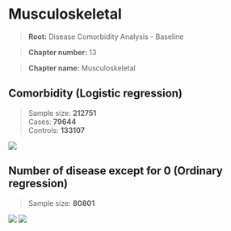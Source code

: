 # Musculoskeletal

> **Root:** Disease Comorbidity Analysis - Baseline

> **Chapter number:** 13  

> **Chapter name:** Musculoskeletal  

## Comorbidity (Logistic regression)
> Sample size: **212751**  
> Cases: **79644**  
> Controls: **133107**
<img src="/Chapter/Figures/Incidence/LG/Chapter_13.png"/>
<CsvTable src="/Chapter/Data/Incidence/LG/LG_Chapter_13.csv" label="🔍 View full results" />

## Number of disease except for 0 (Ordinary regression)
> Sample size: **80801**
<img src="/Chapter/Figures/Incidence/Histogram/Chapter_13_in.png"/>
<CsvTable src="/Chapter/Data/Incidence/Histogram/Chapter_13_in.csv" label="🔍 View full results" />

<img src="/Chapter/Figures/Incidence/ORD/Chapter_13.png"/>
<CsvTable src="/Chapter/Data/Incidence/ORD/ORD_Chapter_13.csv" label="🔍 View full results" />
